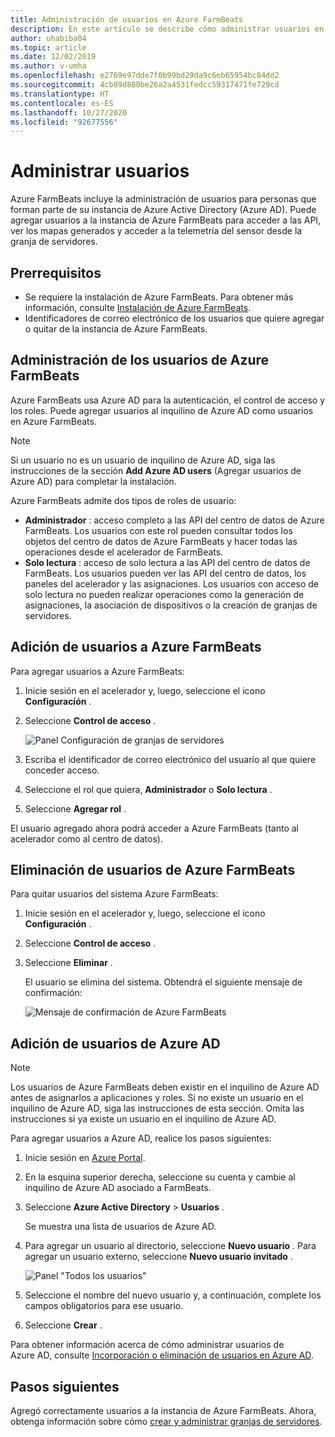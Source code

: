 ```yaml
---
title: Administración de usuarios en Azure FarmBeats
description: En este artículo se describe cómo administrar usuarios en Azure FarmBeats.
author: uhabiba04
ms.topic: article
ms.date: 12/02/2019
ms.author: v-umha
ms.openlocfilehash: e2769e97dde7f0b99bd29da9c6eb65954bc84dd2
ms.sourcegitcommit: 4cb89d880be26a2a4531fedcc59317471fe729cd
ms.translationtype: HT
ms.contentlocale: es-ES
ms.lasthandoff: 10/27/2020
ms.locfileid: "92677556"
---
```

# <a name="manage-users"></a>Administrar usuarios

Azure FarmBeats incluye la administración de usuarios para personas que forman parte de su instancia de Azure Active Directory (Azure AD). Puede agregar usuarios a la instancia de Azure FarmBeats para acceder a las API, ver los mapas generados y acceder a la telemetría del sensor desde la granja de servidores.

## <a name="prerequisites"></a>Prerrequisitos

- Se requiere la instalación de Azure FarmBeats. Para obtener más información, consulte [Instalación de Azure FarmBeats](install-azure-farmbeats.md).
- Identificadores de correo electrónico de los usuarios que quiere agregar o quitar de la instancia de Azure FarmBeats.

## <a name="manage-azure-farmbeats-users"></a>Administración de los usuarios de Azure FarmBeats

Azure FarmBeats usa Azure AD para la autenticación, el control de acceso y los roles. Puede agregar usuarios al inquilino de Azure AD como usuarios en Azure FarmBeats.

> [!NOTE]
> Si un usuario no es un usuario de inquilino de Azure AD, siga las instrucciones de la sección **Add Azure AD users** (Agregar usuarios de Azure AD) para completar la instalación.

Azure FarmBeats admite dos tipos de roles de usuario:

 - **Administrador** : acceso completo a las API del centro de datos de Azure FarmBeats. Los usuarios con este rol pueden consultar todos los objetos del centro de datos de Azure FarmBeats y hacer todas las operaciones desde el acelerador de FarmBeats.
 - **Solo lectura** : acceso de solo lectura a las API del centro de datos de FarmBeats. Los usuarios pueden ver las API del centro de datos, los paneles del acelerador y las asignaciones. Los usuarios con acceso de solo lectura no pueden realizar operaciones como la generación de asignaciones, la asociación de dispositivos o la creación de granjas de servidores.

## <a name="add-users-to-azure-farmbeats"></a>Adición de usuarios a Azure FarmBeats

Para agregar usuarios a Azure FarmBeats:

1. Inicie sesión en el acelerador y, luego, seleccione el icono **Configuración** .
2. Seleccione **Control de acceso** .

    ![Panel Configuración de granjas de servidores](./media/create-farms-in-azure-farmbeats/settings-users-1.png)

3. Escriba el identificador de correo electrónico del usuario al que quiere conceder acceso.
4. Seleccione el rol que quiera, **Administrador** o **Solo lectura** .
5. Seleccione **Agregar rol** .

El usuario agregado ahora podrá acceder a Azure FarmBeats (tanto al acelerador como al centro de datos).

## <a name="delete-users-from-azure-farmbeats"></a>Eliminación de usuarios de Azure FarmBeats

Para quitar usuarios del sistema Azure FarmBeats:

1. Inicie sesión en el acelerador y, luego, seleccione el icono **Configuración** .
2. Seleccione **Control de acceso** .
3. Seleccione **Eliminar** .

   El usuario se elimina del sistema. Obtendrá el siguiente mensaje de confirmación:

   ![Mensaje de confirmación de Azure FarmBeats](./media/create-farms-in-azure-farmbeats/manage-users-2.png)

## <a name="add-azure-ad-users"></a>Adición de usuarios de Azure AD

> [!NOTE]
> Los usuarios de Azure FarmBeats deben existir en el inquilino de Azure AD antes de asignarlos a aplicaciones y roles. Si no existe un usuario en el inquilino de Azure AD, siga las instrucciones de esta sección. Omita las instrucciones si ya existe un usuario en el inquilino de Azure AD.

Para agregar usuarios a Azure AD, realice los pasos siguientes:

1. Inicie sesión en [Azure Portal](https://portal.azure.com/).
2. En la esquina superior derecha, seleccione su cuenta y cambie al inquilino de Azure AD asociado a FarmBeats.
3. Seleccione **Azure Active Directory** > **Usuarios** .

    Se muestra una lista de usuarios de Azure AD.

4. Para agregar un usuario al directorio, seleccione **Nuevo usuario** . Para agregar un usuario externo, seleccione **Nuevo usuario invitado** .

    ![Panel "Todos los usuarios"](./media/create-farms-in-azure-farmbeats/manage-users-3.png)

5. Seleccione el nombre del nuevo usuario y, a continuación, complete los campos obligatorios para ese usuario.
6. Seleccione **Crear** .

Para obtener información acerca de cómo administrar usuarios de Azure AD, consulte [Incorporación o eliminación de usuarios en Azure AD](../../active-directory/fundamentals/add-users-azure-active-directory.md).

## <a name="next-steps"></a>Pasos siguientes

Agregó correctamente usuarios a la instancia de Azure FarmBeats. Ahora, obtenga información sobre cómo [crear y administrar granjas de servidores](manage-farms-in-azure-farmbeats.md#create-farms).